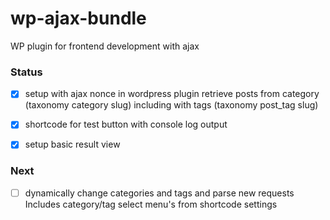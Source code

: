 # wp-ajax-bundle
WP plugin for frontend development with ajax

### Status
- [x] setup with ajax nonce in wordpress plugin
retrieve posts from category (taxonomy category slug) including with tags (taxonomy post_tag slug)

- [x] shortcode for test button with console log output

- [x] setup basic result view

### Next
- [ ] dynamically change categories and tags and parse new requests
Includes category/tag select menu's from shortcode settings
